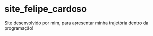 # site_felipe_cardoso
Site desenvolvido por mim, para apresentar minha trajetória dentro da programação!

